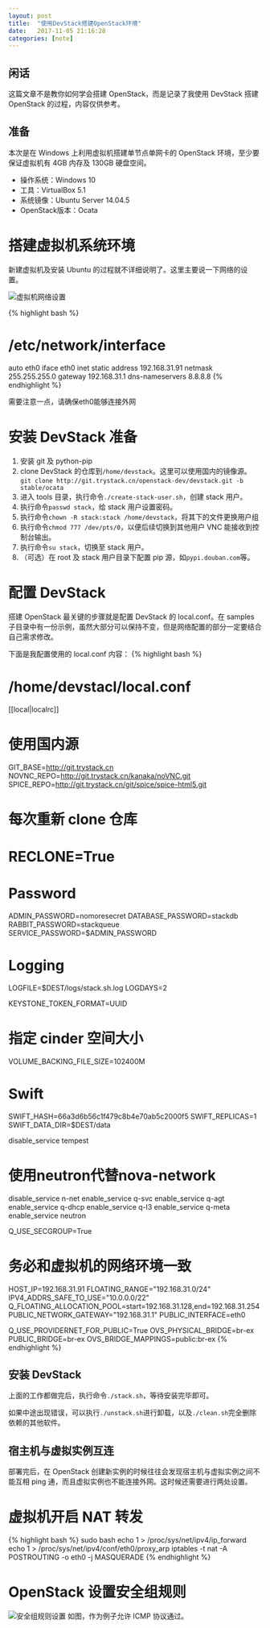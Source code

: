 ```yaml
---
layout: post
title:  "使用DevStack搭建OpenStack环境"
date:   2017-11-05 21:16:28
categories: [note]
---
```

闲话
---
这篇文章不是教你如何学会搭建 OpenStack，而是记录了我使用 DevStack 搭建 OpenStack 的过程，内容仅供参考。

准备
---
本次是在 Windows 上利用虚拟机搭建单节点单网卡的 OpenStack 环境，至少要保证虚拟机有 4GB 内存及 130GB 硬盘空间。

* 操作系统：Windows 10
* 工具：VirtualBox 5.1
* 系统镜像：Ubuntu Server 14.04.5
* OpenStack版本：Ocata

搭建虚拟机系统环境
===
新建虚拟机及安装 Ubuntu 的过程就不详细说明了。这里主要说一下网络的设置。

![虚拟机网络设置](/upload/2017/11/05/201711052003.png)

{% highlight bash %}
# /etc/network/interface
auto eth0
iface eth0 inet static
address 192.168.31.91
netmask 255.255.255.0
gateway 192.168.31.1
dns-nameservers 8.8.8.8
{% endhighlight %}

需要注意一点，请确保eth0能够连接外网

安装 DevStack 准备
===
1. 安装 git 及 python-pip
2. clone DevStack 的仓库到``/home/devstack``。这里可以使用国内的镜像源。<br>``git clone http://git.trystack.cn/openstack-dev/devstack.git -b stable/ocata``
3. 进入 tools 目录，执行命令``./create-stack-user.sh``，创建 stack 用户。
4. 执行命令``passwd stack``，给 stack 用户设置密码。
5. 执行命令``chown -R stack:stack /home/devstack``，将其下的文件更换用户组
6. 执行命令``chmod 777 /dev/pts/0``，以便后续切换到其他用户 VNC 能接收到控制台输出。
7. 执行命令``su stack``，切换至 stack 用户。
8. （可选）在 root 及 stack 用户目录下配置 pip 源，如``pypi.douban.com``等。

配置 DevStack
===
搭建 OpenStack 最关键的步骤就是配置 DevStack 的 local.conf。在 samples 子目录中有一份示例，虽然大部分可以保持不变，但是网络配置的部分一定要结合自己需求修改。

下面是我配置使用的 local.conf 内容：
{% highlight bash %}
# /home/devstacl/local.conf
[[local|localrc]]

# 使用国内源
GIT_BASE=http://git.trystack.cn
NOVNC_REPO=http://git.trystack.cn/kanaka/noVNC.git
SPICE_REPO=http://git.trystack.cn/git/spice/spice-html5.git

# 每次重新 clone 仓库
# RECLONE=True

# Password
ADMIN_PASSWORD=nomoresecret
DATABASE_PASSWORD=stackdb
RABBIT_PASSWORD=stackqueue
SERVICE_PASSWORD=$ADMIN_PASSWORD

# Logging
LOGFILE=$DEST/logs/stack.sh.log
LOGDAYS=2

KEYSTONE_TOKEN_FORMAT=UUID

# 指定 cinder 空间大小
VOLUME_BACKING_FILE_SIZE=102400M

# Swift
SWIFT_HASH=66a3d6b56c1f479c8b4e70ab5c2000f5
SWIFT_REPLICAS=1
SWIFT_DATA_DIR=$DEST/data

disable_service tempest

# 使用neutron代替nova-network
disable_service n-net
enable_service q-svc
enable_service q-agt
enable_service q-dhcp
enable_service q-l3
enable_service q-meta
enable_service neutron

Q_USE_SECGROUP=True
# 务必和虚拟机的网络环境一致
HOST_IP=192.168.31.91
FLOATING_RANGE="192.168.31.0/24"
IPV4_ADDRS_SAFE_TO_USE="10.0.0.0/22"
Q_FLOATING_ALLOCATION_POOL=start=192.168.31.128,end=192.168.31.254
PUBLIC_NETWORK_GATEWAY="192.168.31.1"
PUBLIC_INTERFACE=eth0

Q_USE_PROVIDERNET_FOR_PUBLIC=True
OVS_PHYSICAL_BRIDGE=br-ex
PUBLIC_BRIDGE=br-ex
OVS_BRIDGE_MAPPINGS=public:br-ex
{% endhighlight %}

安装 DevStack
---
上面的工作都做完后，执行命令``./stack.sh``，等待安装完毕即可。

如果中途出现错误，可以执行``./unstack.sh``进行卸载，以及``./clean.sh``完全删除依赖的其他软件。

宿主机与虚拟实例互连
---
部署完后，在 OpenStack 创建新实例的时候往往会发现宿主机与虚拟实例之间不能互相 ping 通，而且虚拟实例也不能连接外网。这时候还需要进行两处设置。

虚拟机开启 NAT 转发
===
{% highlight bash %}
sudo bash
echo 1 > /proc/sys/net/ipv4/ip_forward
echo 1 > /proc/sys/net/ipv4/conf/eth0/proxy_arp
iptables -t nat -A POSTROUTING -o eth0 -j MASQUERADE
{% endhighlight %}

OpenStack 设置安全组规则
===
![安全组规则设置](/upload/2017/11/05/201711052104.png)
如图，作为例子允许 ICMP 协议通过。

